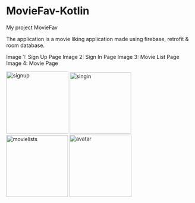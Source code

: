 # MovieFav-Kotlin
My project MovieFav

The application is a movie liking application made using firebase, retrofit & room database.

Image 1: Sign Up Page
Image 2: Sign In Page
Image 3: Movie List Page
Image 4: Movie Page

<img width="167" alt="signup" src="https://github.com/erendagstan/MovieFav-Kotlin/assets/86521359/48bcee00-c35a-444c-9862-5a107550fb3b">
<img width="165" alt="singin" src="https://github.com/erendagstan/MovieFav-Kotlin/assets/86521359/7dbd9341-50d9-419a-b2c3-4f7f689e538d">
<img width="166" alt="movielists" src="https://github.com/erendagstan/MovieFav-Kotlin/assets/86521359/5c80fce4-ea5a-45c5-9600-4f9a0f6516bc">
<img width="167" alt="avatar" src="https://github.com/erendagstan/MovieFav-Kotlin/assets/86521359/4af42f3f-bf05-412e-bc08-9f7f0dcaed6b">

